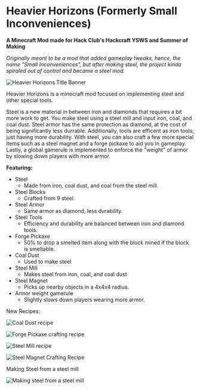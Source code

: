# Heavier Horizons (Formerly Small Inconveniences)
**A Minecraft Mod made for Hack Club's Hackcraft YSWS and Summer of Making**

_Originally meant to be a mod that added gameplay tweaks, hence, the name "Small Inconveniences", but after making steel, the project kinda spiraled out of control and became a steel mod._

![Heavier Horizons Title Banner](https://cdn.modrinth.com/data/cached_images/9c269196f1778bdfd59539bffa4318652a58c886.png)

Heavier Horizons is a minecraft mod focused on implementing steel and other special tools.

Steel is a new material in between iron and diamonds that requires a bit more work to get. You  make steel using a steel mill and input iron, coal, and coal dust. Steel armor has the same protection as diamond, at the cost of being significantly less durrable. Additionally, tools are efficent as iron tools, just having more durability. With steel, you can also craft a few more special items such as a steel magnet and a forge pickaxe to aid you in gameplay. Lastly, a global gamerule is implemented to enforce the "weight" of armor by slowing down players with more armor.

**Featuring:**
- Steel
    - Made from iron, coal dust, and coal from the steel mill.
- Steel Blocks
    - Crafted from 9 steel.
- Steel Armor
    - Same armor as diamond, less durability.
- Steel Tools
    - Efficiency and durability are balanced between iron and diamond tools.
- Forge Pickaxe
    - 50% to drop a smelted item along with the block mined if the block is smeltable.
- Coal Dust
    - Used to make steel
- Steel Mill
    - Makes steel from iron, coal, and coal dust
- Steel Magnet
    - Picks up nearby objects in a 4x4x4 radius.
- Armor weight gamerule
    - Slightly slows down players wearing more armor.

New Recipes:

![Coal Dust recipe](https://cdn.modrinth.com/data/cached_images/e656e495bfa463bf0e07d86ae15d00f0f4840f0e.png)

![Forge Pickaxe crafting recipe](https://cdn.modrinth.com/data/cached_images/5f4907daa0a570e37c1724f2a6e1df69fe693703.png)

![Steel Mill recipe](https://cdn.modrinth.com/data/cached_images/2806edd32b27305378f0e49abcb9e1a7a99e7e5f.png)

![Steel Magnet Crafting Recipe](https://cdn.modrinth.com/data/cached_images/55212b801c09482f211d9af1bdf08728c3b0e2d2.png)

Making Steel from a steel mill

![Making steel from a steel mill](https://cdn.modrinth.com/data/cached_images/3329d2eb6bf9aceab041394428ebc42978b1de8a.png)
